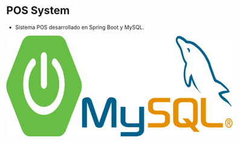 # POS System

* Sistema POS desarrollado en Spring Boot y MySQL.

<div style="display: flex; justify-content: space-between">
<img src="src/main/resources/static/images/spring-boot-logo.png" width=200/>
<img src="src/main/resources/static/images/mysql-logo.png" width=400/>
</div>
